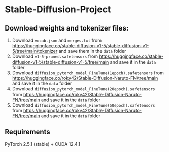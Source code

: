 # Stable-Diffusion-Project

## Download weights and tokenizer files:

1. Download `vocab.json` and `merges.txt` from https://huggingface.co/stable-diffusion-v1-5/stable-diffusion-v1-5/tree/main/tokenizer and save them in the `data` folder
2. Download `v1-5-pruned.safetensors` from https://huggingface.co/stable-diffusion-v1-5/stable-diffusion-v1-5/tree/main and save it in the `data` folder
3. Download `diffusion_pytorch_model_FineTune(1epoch).safetensors` from https://huggingface.co/roky42/Stable-Diffusion-Naruto-FN/tree/main and save it in the `data` folder
4. Download `diffusion_pytorch_model_FineTune(20epoch).safetensors` from https://huggingface.co/roky42/Stable-Diffusion-Naruto-FN/tree/main and save it in the `data` folder
5. Download `diffusion_pytorch_model_FineTune(50epoch).safetensors` from https://huggingface.co/roky42/Stable-Diffusion-Naruto-FN/tree/main and save it in the `data` folder

## Requirements

PyTorch 2.5.1 (stable) + CUDA 12.4.1 
